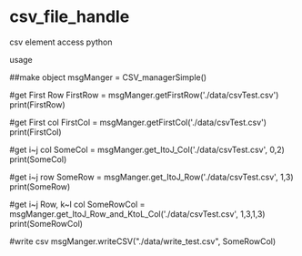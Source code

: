 # csv_file_handle
csv element access python

usage

##make object
msgManger = CSV_managerSimple()

#get First Row
FirstRow = msgManger.getFirstRow('./data/csvTest.csv')
print(FirstRow)

#get First col
FirstCol = msgManger.getFirstCol('./data/csvTest.csv')
print(FirstCol)

#get i~j col
SomeCol = msgManger.get_ItoJ_Col('./data/csvTest.csv', 0,2)
print(SomeCol)

#get i~j row
SomeRow = msgManger.get_ItoJ_Row('./data/csvTest.csv', 1,3)
print(SomeRow)

#get i~j Row, k~l col
SomeRowCol = msgManger.get_ItoJ_Row_and_KtoL_Col('./data/csvTest.csv', 1,3,1,3)
print(SomeRowCol)

#write csv
msgManger.writeCSV("./data/write_test.csv", SomeRowCol)
